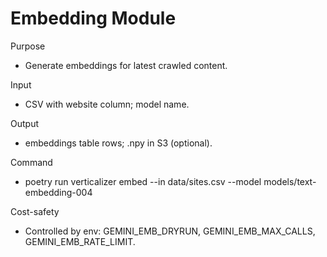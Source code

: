 # Embedding Module

Purpose
- Generate embeddings for latest crawled content.

Input
- CSV with website column; model name.

Output
- embeddings table rows; .npy in S3 (optional).

Command
- poetry run verticalizer embed --in data/sites.csv --model models/text-embedding-004

Cost-safety
- Controlled by env: GEMINI_EMB_DRYRUN, GEMINI_EMB_MAX_CALLS, GEMINI_EMB_RATE_LIMIT.
